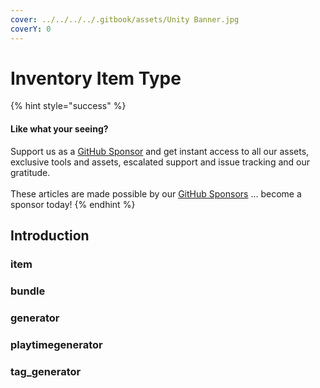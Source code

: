 ```yaml
---
cover: ../../../../.gitbook/assets/Unity Banner.jpg
coverY: 0
---
```


# Inventory Item Type

{% hint style="success" %}
#### Like what your seeing?

Support us as a [GitHub Sponsor](../../../../where-to-buy/become-a-sponsor.md) and get instant access to all our assets, exclusive tools and assets, escalated support and issue tracking and our gratitude.\
\
These articles are made possible by our [GitHub Sponsors](../../../../where-to-buy/become-a-sponsor.md) ... become a sponsor today!
{% endhint %}

## Introduction

### item

### bundle

### generator

### playtimegenerator

### tag\_generator

